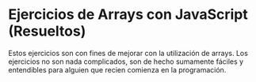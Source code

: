 # Ejercicios de Arrays con JavaScript (Resueltos)

Estos ejercicios son con fines de mejorar con la utilización de arrays.
 Los ejercicios no son nada complicados, son de hecho sumamente fáciles y entendibles para alguien que recien
 comienza en la programación.
